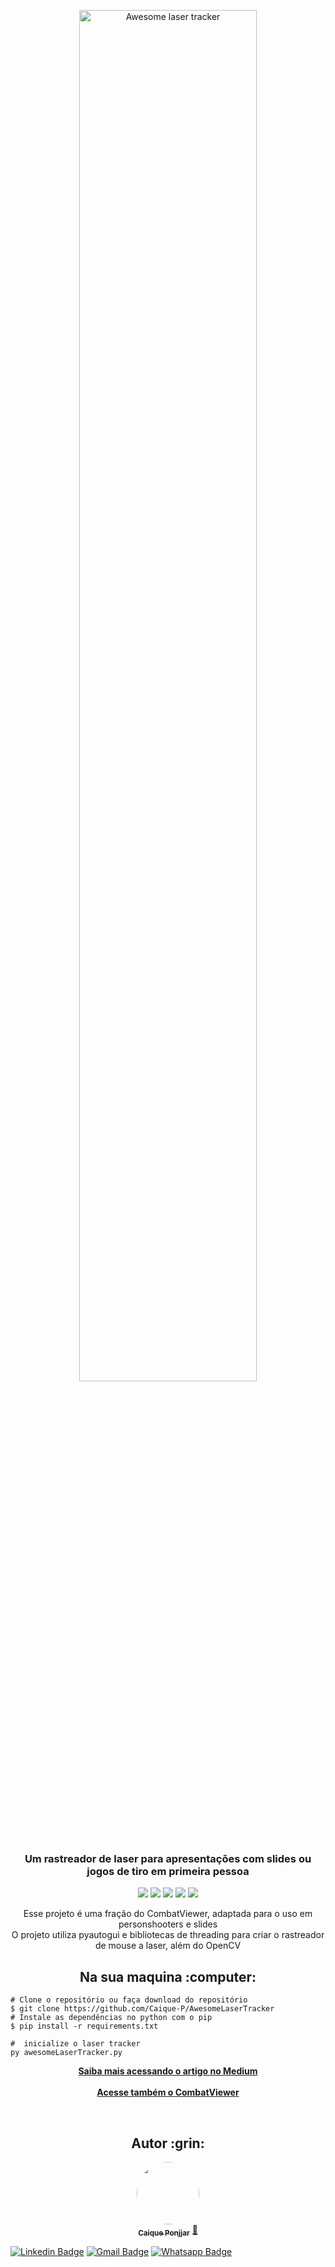 
<p align="center">

<img src="https://user-images.githubusercontent.com/58194653/210022869-f24b41cc-3dc6-4801-9309-314e55f0d2c6.png" alt="Awesome laser tracker" width="75%"/>

</p>
<h3 align="center"> Um rastreador de laser para apresentações com slides ou jogos de tiro em primeira pessoa </h3>

<p align="center">

<img src="https://img.shields.io/badge/Made by-Caique Ponjjar-blue.svg" />

<img src="https://img.shields.io/github/followers/Caique-P?label=Seguir&style=social" />

<img src="https://img.shields.io/github/last-commit/Caique-P/AwesomeLaserTracker?label=Last%20update" />

<img src="https://img.shields.io/badge/-Python-200259?style=flat&logo=Python&logoColor=blue&link=https://kotlinlang.org/" />

<img src="https://img.shields.io/github/stars/Caique-P/AwesomeLaserTracker?style=social"/>
</p>
<p align="center">
Esse projeto é uma fração do CombatViewer, adaptada para o uso em personshooters e slides<br/>
O projeto utiliza pyautogui e bibliotecas de threading para criar o rastreador de mouse a laser, além do OpenCV
</p>


<h2 align="center"> Na sua maquina :computer:</h2>

```
# Clone o repositório ou faça download do repositório
$ git clone https://github.com/Caique-P/AwesomeLaserTracker
# Instale as dependências no python com o pip
$ pip install -r requirements.txt

#  inicialize o laser tracker
py awesomeLaserTracker.py
```

<p align="center">
<b><a href='https://medium.com/@caiqueponjjar/creating-a-advanced-laser-tracker-with-opencv-with-mouse-movement-1ccb410523ec'> Saiba mais acessando o artigo no Medium </a></b><br/><br/>
<b><a href='https://github.com/Caique-P/CombatViewer'> Acesse também o CombatViewer </a></b><br/>
</p>

<br/>

<h2 align="center"> Autor :grin: </h2>

<p align="center">
<a href="https://github.com/Caique-P">
 <img style="border-radius: 50%;" src="https://media.licdn.com/dms/image/D4D03AQHanMCgkTnkJw/profile-displayphoto-shrink_400_400/0/1665245996375?e=1677110400&v=beta&t=z5VzsKXKZOFzUoXYlLU3fD1gUh3z8mn3F8b3KGaWplo" width="100px;" alt=""/>
 <br />
 <sub><b>Caique Ponjjar</b></sub></a> <a href="https://github.com/Caique-P" title="Caique Ponjjar">🚀</a>

<br />

[![Linkedin Badge](https://img.shields.io/badge/-Caique%20Ponjjar-blue?style=flat-square&logo=Linkedin&logoColor=white&link=https://www.linkedin.com/in/caiqueponjjar/)](https://www.linkedin.com/in/caiqueponjjar/) 
[![Gmail Badge](https://img.shields.io/badge/-caiqueponjjar@gmail.com-c14438?style=flat-square&logo=Gmail&logoColor=white&link=mailto:caiqueponjjar@gmail.com)](mailto:caiqueponjjar@gmail.com)
[![Whatsapp Badge](https://img.shields.io/badge/-Whatsapp-4CA143?style=flat-square&labelColor=4CA143&logo=whatsapp&logoColor=white&link=https://api.whatsapp.com/send?phone=5519996835584)](https://api.whatsapp.com/send?phone=5519996835584)

</p>



